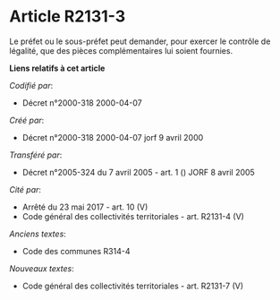 # Article R2131-3

Le préfet ou le sous-préfet peut demander, pour exercer le contrôle de légalité, que des pièces complémentaires lui soient
fournies.

**Liens relatifs à cet article**

_Codifié par_:

  - Décret n°2000-318 2000-04-07

_Créé par_:

  - Décret n°2000-318 2000-04-07 jorf 9 avril 2000

_Transféré par_:

  - Décret n°2005-324 du 7 avril 2005 - art. 1 () JORF 8 avril 2005

_Cité par_:

  - Arrêté du 23 mai 2017 - art. 10 (V)
  - Code général des collectivités territoriales - art. R2131-4 (V)

_Anciens textes_:

  - Code des communes R314-4

_Nouveaux textes_:

  - Code général des collectivités territoriales - art. R2131-7 (V)
